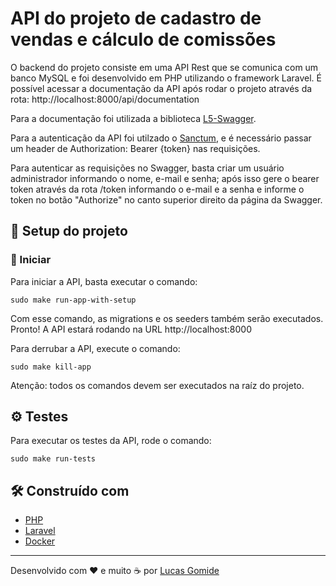 # API do projeto de cadastro de vendas e cálculo de comissões

O backend do projeto consiste em uma API Rest que se comunica com um banco MySQL e foi desenvolvido em PHP utilizando o framework Laravel. É possível acessar a documentação da API após rodar o projeto através da rota: http://localhost:8000/api/documentation

Para a documentação foi utilizada a biblioteca [L5-Swagger](https://github.com/DarkaOnLine/L5-Swagger).

Para a autenticação da API foi utilzado o [Sanctum](https://laravel.com/docs/10.x/sanctum), e é necessário passar um header de Authorization: Bearer {token} nas requisições.

Para autenticar as requisições no Swagger, basta criar um usuário administrador informando o nome, e-mail e senha; após isso gere o bearer token através da rota /token informando o e-mail e a senha e informe o token no botão "Authorize" no canto superior direito da página da Swagger.

## 🚀 Setup do projeto

### 🔧 Iniciar

Para iniciar a API, basta executar o comando:

```
sudo make run-app-with-setup
```

Com esse comando, as migrations e os seeders também serão executados. Pronto! A API estará rodando na URL http://localhost:8000

Para derrubar a API, execute o comando:

```
sudo make kill-app
```

Atenção: todos os comandos devem ser executados na raíz do projeto.

## ⚙️ Testes

Para executar os testes da API, rode o comando:

```
sudo make run-tests
```

## 🛠️ Construído com

* [PHP](https://www.php.net/)
* [Laravel](https://laravel.com/)
* [Docker](https://www.docker.com/)

---
Desenvolvido com ❤️ e muito ☕ por [Lucas Gomide](https://github.com/gomidx)
